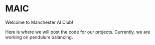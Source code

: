 # MAIC

Welcome to Manchester AI Club!

Here is where we will post the code for our projects. Currently, we are working on pendulum balancing.
